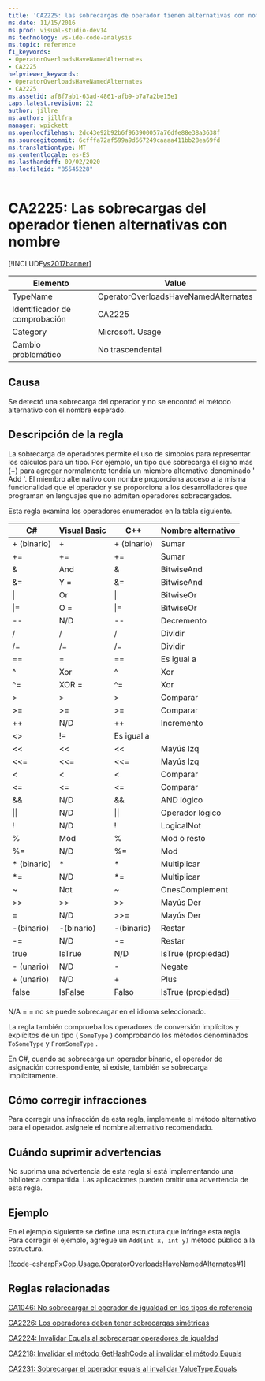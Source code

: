 ```yaml
---
title: 'CA2225: las sobrecargas de operador tienen alternativas con nombre | Microsoft Docs'
ms.date: 11/15/2016
ms.prod: visual-studio-dev14
ms.technology: vs-ide-code-analysis
ms.topic: reference
f1_keywords:
- OperatorOverloadsHaveNamedAlternates
- CA2225
helpviewer_keywords:
- OperatorOverloadsHaveNamedAlternates
- CA2225
ms.assetid: af8f7ab1-63ad-4861-afb9-b7a7a2be15e1
caps.latest.revision: 22
author: jillre
ms.author: jillfra
manager: wpickett
ms.openlocfilehash: 2dc43e92b92b6f963900057a76dfe88e38a3638f
ms.sourcegitcommit: 6cfffa72af599a9d667249caaaa411bb28ea69fd
ms.translationtype: MT
ms.contentlocale: es-ES
ms.lasthandoff: 09/02/2020
ms.locfileid: "85545228"
---
```

# <a name="ca2225-operator-overloads-have-named-alternates"></a>CA2225: Las sobrecargas del operador tienen alternativas con nombre
[!INCLUDE[vs2017banner](../includes/vs2017banner.md)]

|Elemento|Value|
|-|-|
|TypeName|OperatorOverloadsHaveNamedAlternates|
|Identificador de comprobación|CA2225|
|Category|Microsoft. Usage|
|Cambio problemático|No trascendental|

## <a name="cause"></a>Causa
 Se detectó una sobrecarga del operador y no se encontró el método alternativo con el nombre esperado.

## <a name="rule-description"></a>Descripción de la regla
 La sobrecarga de operadores permite el uso de símbolos para representar los cálculos para un tipo. Por ejemplo, un tipo que sobrecarga el signo más (+) para agregar normalmente tendría un miembro alternativo denominado ' Add '. El miembro alternativo con nombre proporciona acceso a la misma funcionalidad que el operador y se proporciona a los desarrolladores que programan en lenguajes que no admiten operadores sobrecargados.

 Esta regla examina los operadores enumerados en la tabla siguiente.

|C#|Visual Basic|C++|Nombre alternativo|
|---------|------------------|-----------|--------------------|
|+ (binario)|+|+ (binario)|Sumar|
|+=|+=|+=|Sumar|
|&|And|&|BitwiseAnd|
|&=|Y =|&=|BitwiseAnd|
|&#124;|Or|&#124;|BitwiseOr|
|&#124;=|O =|&#124;=|BitwiseOr|
|--|N/D|--|Decremento|
|/|/|/|Dividir|
|/=|/=|/=|Dividir|
|==|=|==|Es igual a|
|^|Xor|^|Xor|
|^=|XOR =|^=|Xor|
|>|>|>|Comparar|
|>=|>=|>=|Comparar|
|++|N/D|++|Incremento|
|<>|!=|Es igual a|
|<<|<<|<<|Mayús Izq|
|<<=|<<=|<<=|Mayús Izq|
|<|<|<|Comparar|
|<=|<=|\<=|Comparar|
|&&|N/D|&&|AND lógico|
|&#124;&#124;|N/D|&#124;&#124;|Operador lógico|
|!|N/D|!|LogicalNot|
|%|Mod|%|Mod o resto|
|%=|N/D|%=|Mod|
|* (binario)|*|*|Multiplicar|
|*=|N/D|*=|Multiplicar|
|~|Not|~|OnesComplement|
|>>|>>|>>|Mayús Der|
=|N/D|>>=|Mayús Der|
|-(binario)|-(binario)|-(binario)|Restar|
|-=|N/D|-=|Restar|
|true|IsTrue|N/D|IsTrue (propiedad)|
| - (unario)   |N/D|-|Negate|
|+ (unario)|N/D|+|Plus|
|false|IsFalse|Falso|IsTrue (propiedad)|

 N/A = = no se puede sobrecargar en el idioma seleccionado.

 La regla también comprueba los operadores de conversión implícitos y explícitos de un tipo ( `SomeType` ) comprobando los métodos denominados `ToSomeType` y `FromSomeType` .

 En C#, cuando se sobrecarga un operador binario, el operador de asignación correspondiente, si existe, también se sobrecarga implícitamente.

## <a name="how-to-fix-violations"></a>Cómo corregir infracciones
 Para corregir una infracción de esta regla, implemente el método alternativo para el operador. asígnele el nombre alternativo recomendado.

## <a name="when-to-suppress-warnings"></a>Cuándo suprimir advertencias
 No suprima una advertencia de esta regla si está implementando una biblioteca compartida. Las aplicaciones pueden omitir una advertencia de esta regla.

## <a name="example"></a>Ejemplo
 En el ejemplo siguiente se define una estructura que infringe esta regla. Para corregir el ejemplo, agregue un `Add(int x, int y)` método público a la estructura.

 [!code-csharp[FxCop.Usage.OperatorOverloadsHaveNamedAlternates#1](../snippets/csharp/VS_Snippets_CodeAnalysis/FxCop.Usage.OperatorOverloadsHaveNamedAlternates/cs/FxCop.Usage.OperatorOverloadsHaveNamedAlternates.cs#1)]

## <a name="related-rules"></a>Reglas relacionadas
 [CA1046: No sobrecargar el operador de igualdad en los tipos de referencia](../code-quality/ca1046-do-not-overload-operator-equals-on-reference-types.md)

 [CA2226: Los operadores deben tener sobrecargas simétricas](../code-quality/ca2226-operators-should-have-symmetrical-overloads.md)

 [CA2224: Invalidar Equals al sobrecargar operadores de igualdad](../code-quality/ca2224-override-equals-on-overloading-operator-equals.md)

 [CA2218: Invalidar el método GetHashCode al invalidar el método Equals](../code-quality/ca2218-override-gethashcode-on-overriding-equals.md)

 [CA2231: Sobrecargar el operador equals al invalidar ValueType.Equals](../code-quality/ca2231-overload-operator-equals-on-overriding-valuetype-equals.md)
